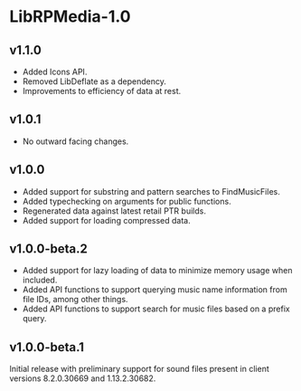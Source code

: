 # LibRPMedia-1.0

## v1.1.0

 * Added Icons API.
 * Removed LibDeflate as a dependency.
 * Improvements to efficiency of data at rest.

## v1.0.1

 * No outward facing changes.

## v1.0.0

 * Added support for substring and pattern searches to FindMusicFiles.
 * Added typechecking on arguments for public functions.
 * Regenerated data against latest retail PTR builds.
 * Added support for loading compressed data.

## v1.0.0-beta.2

 * Added support for lazy loading of data to minimize memory usage when included.
 * Added API functions to support querying music name information from file IDs, among other things.
 * Added API functions to support search for music files based on a prefix query.

## v1.0.0-beta.1

Initial release with preliminary support for sound files present in client versions 8.2.0.30669 and 1.13.2.30682.
